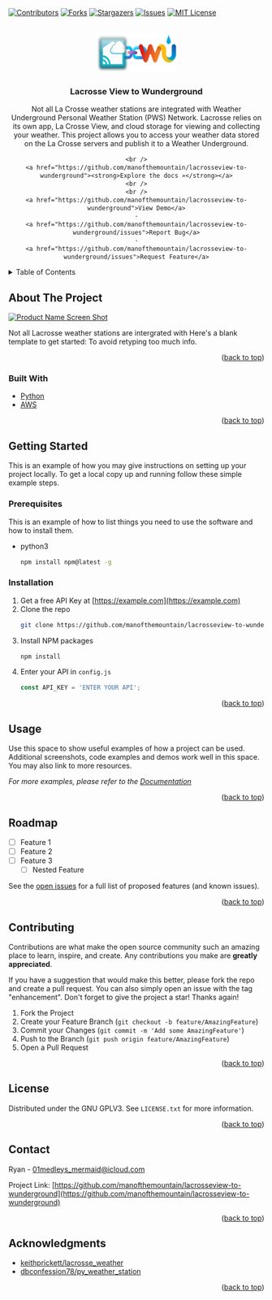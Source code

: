 [![Contributors][contributors-shield]][contributors-url]
[![Forks][forks-shield]][forks-url]
[![Stargazers][stars-shield]][stars-url]
[![Issues][issues-shield]][issues-url]
[![MIT License][license-shield]][license-url]
<!--- [![LinkedIn][linkedin-shield]][linkedin-url] --->




<!-- PROJECT LOGO -->
<br />
<div align="center">
  <a href="https://github.com/manofthemountain/lacrosseview-to-wunderground">
    <img src="images/logo.png" alt="Logo" width="160" height="80">
  </a>

<h3 align="center">Lacrosse View to Wunderground</h3>

  <p align="center">
    Not all La Crosse weather stations are integrated with Weather Underground Personal Weather Station (PWS) Network.  Lacrosse relies on its own app, La Crosse View, and cloud storage for viewing and collecting your weather.  This project allows you to access your weather data stored on the La Crosse servers and publish it to a Weather Underground.
    
    <br />
    <a href="https://github.com/manofthemountain/lacrosseview-to-wunderground"><strong>Explore the docs »</strong></a>
    <br />
    <br />
    <a href="https://github.com/manofthemountain/lacrosseview-to-wunderground">View Demo</a>
    ·
    <a href="https://github.com/manofthemountain/lacrosseview-to-wunderground/issues">Report Bug</a>
    ·
    <a href="https://github.com/manofthemountain/lacrosseview-to-wunderground/issues">Request Feature</a>
  </p>
</div>



<!-- TABLE OF CONTENTS -->
<details>
  <summary>Table of Contents</summary>
  <ol>
    <li>
      <a href="#about-the-project">About The Project</a>
      <ul>
        <li><a href="#built-with">Built With</a></li>
      </ul>
    </li>
    <li>
      <a href="#getting-started">Getting Started</a>
      <ul>
        <li><a href="#prerequisites">Prerequisites</a></li>
        <li><a href="#installation">Installation</a></li>
      </ul>
    </li>
    <li><a href="#usage">Usage</a></li>
    <li><a href="#roadmap">Roadmap</a></li>
    <li><a href="#contributing">Contributing</a></li>
    <li><a href="#license">License</a></li>
    <li><a href="#contact">Contact</a></li>
    <li><a href="#acknowledgments">Acknowledgments</a></li>
  </ol>
</details>



<!-- ABOUT THE PROJECT -->
## About The Project

[![Product Name Screen Shot][product-screenshot]](https://example.com)

Not all Lacrosse weather stations are intergrated with Here's a blank template to get started: To avoid retyping too much info.

<p align="right">(<a href="#top">back to top</a>)</p>



### Built With

* [Python](https://www.python.org/)
* [AWS](https://aws.amazon.com/)


<p align="right">(<a href="#top">back to top</a>)</p>



<!-- GETTING STARTED -->
## Getting Started

This is an example of how you may give instructions on setting up your project locally.
To get a local copy up and running follow these simple example steps.

### Prerequisites

This is an example of how to list things you need to use the software and how to install them.
* python3
  ```sh
  npm install npm@latest -g
  ```

### Installation

1. Get a free API Key at [https://example.com](https://example.com)
2. Clone the repo
   ```sh
   git clone https://github.com/manofthemountain/lacrosseview-to-wunderground.git
   ```
3. Install NPM packages
   ```sh
   npm install
   ```
4. Enter your API in `config.js`
   ```js
   const API_KEY = 'ENTER YOUR API';
   ```

<p align="right">(<a href="#top">back to top</a>)</p>



<!-- USAGE EXAMPLES -->
## Usage

Use this space to show useful examples of how a project can be used. Additional screenshots, code examples and demos work well in this space. You may also link to more resources.

_For more examples, please refer to the [Documentation](https://example.com)_

<p align="right">(<a href="#top">back to top</a>)</p>



<!-- ROADMAP -->
## Roadmap

- [ ] Feature 1
- [ ] Feature 2
- [ ] Feature 3
    - [ ] Nested Feature

See the [open issues](https://github.com/manofthemountain/lacrosseview-to-wunderground/issues) for a full list of proposed features (and known issues).

<p align="right">(<a href="#top">back to top</a>)</p>



<!-- CONTRIBUTING -->
## Contributing

Contributions are what make the open source community such an amazing place to learn, inspire, and create. Any contributions you make are **greatly appreciated**.

If you have a suggestion that would make this better, please fork the repo and create a pull request. You can also simply open an issue with the tag "enhancement".
Don't forget to give the project a star! Thanks again!

1. Fork the Project
2. Create your Feature Branch (`git checkout -b feature/AmazingFeature`)
3. Commit your Changes (`git commit -m 'Add some AmazingFeature'`)
4. Push to the Branch (`git push origin feature/AmazingFeature`)
5. Open a Pull Request

<p align="right">(<a href="#top">back to top</a>)</p>



<!-- LICENSE -->
## License

Distributed under the GNU GPLV3. See `LICENSE.txt` for more information.

<p align="right">(<a href="#top">back to top</a>)</p>



<!-- CONTACT -->
## Contact

Ryan - 01medleys_mermaid@icloud.com

Project Link: [https://github.com/manofthemountain/lacrosseview-to-wunderground](https://github.com/manofthemountain/lacrosseview-to-wunderground)

<p align="right">(<a href="#top">back to top</a>)</p>



<!-- ACKNOWLEDGMENTS -->
## Acknowledgments

* [keithprickett/lacrosse_weather](https://github.com/keithprickett/lacrosse_weather)
* [dbconfession78/py_weather_station](https://github.com/dbconfession78/py_weather_station)

<p align="right">(<a href="#top">back to top</a>)</p>



<!-- MARKDOWN LINKS & IMAGES -->
<!-- https://www.markdownguide.org/basic-syntax/#reference-style-links -->
[contributors-shield]: https://img.shields.io/github/contributors/manofthemountain/lacrosseview-to-wunderground.svg?style=for-the-badge
[contributors-url]: https://github.com/manofthemountain/lacrosseview-to-wunderground/graphs/contributors
[forks-shield]: https://img.shields.io/github/forks/manofthemountain/lacrosseview-to-wunderground.svg?style=for-the-badge
[forks-url]: https://github.com/manofthemountain/lacrosseview-to-wunderground/network/members
[stars-shield]: https://img.shields.io/github/stars/manofthemountain/lacrosseview-to-wunderground.svg?style=for-the-badge
[stars-url]: https://github.com/manofthemountain/lacrosseview-to-wunderground/stargazers
[issues-shield]: https://img.shields.io/github/issues/manofthemountain/lacrosseview-to-wunderground.svg?style=for-the-badge
[issues-url]: https://github.com/manofthemountain/lacrosseview-to-wunderground/issues
[license-shield]: https://img.shields.io/github/license/manofthemountain/lacrosseview-to-wunderground.svg?style=for-the-badge
[license-url]: https://github.com/manofthemountain/lacrosseview-to-wunderground/blob/main/LICENSE
[linkedin-shield]: https://img.shields.io/badge/-LinkedIn-black.svg?style=for-the-badge&logo=linkedin&colorB=555
[linkedin-url]: https://linkedin.com/in/linkedin_username
[product-screenshot]: images/screenshot.png
